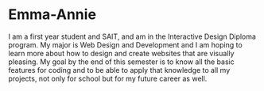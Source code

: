# Emma-Annie
I am a first year student and SAIT, and am in the Interactive Design Diploma program. My major is Web Design and Development and I am hoping to learn more about how to design and create websites that are visually pleasing. 
My goal by the end of this semester is to know all the basic features for coding and to be able to apply that knowledge to all my projects, not only for school but for my future career as well. 
